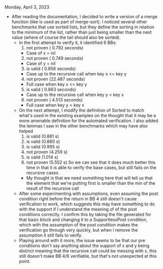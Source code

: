 Monday, April 3, 2023
* After reading the documentation, I decided to write a version of a merge
  function (like is used as part of merge-sort). I noticed several other
  benchmarks that use sorted lists, but they define the sorting in relation to
  the minimum of the list, rather than just being smaller than the next value
  (where of course the tail should also be sorted).
  - In the first attempt to verify it, it identified 6 BBs:
    1. not proven ( 0.792 seconds)
      + Case of x = nil
    2. not proven ( 0.749 seconds)
      + Case of y = nil
    3. is valid   ( 0.856 seconds)
      + Case up to the recursive call when key x <= key y
    4. not proven (22.487 seconds)
      + Full case when key x <= key y
    5. is valid   ( 0.863 seconds)
      + Case up to the recursive call when key y < key x
    6. not proven ( 4.513 seconds)
      + Full case when key y < key x
  - On the next attempt, I modify the definition of Sorted to match what's used
    in the existing examples on the thought that it may be a more amenable
    definition for the automated verification. I also added the lemmas I saw in
    the other benchmarks which may have also helped
    1. is valid   (0.881 s)
    2. is valid   (0.880 s)
    3. is valid   (0.995 s)
    4. not proven (4.259 s)
    5. is valid   (1.014 s)
    6. not proven (5.552 s)
    So we can see that it does much better this time in that it is able to
    verify the base cases, but still fails on the recursive cases.
    + My thought is that we need something here that will tell us that the
      element that we're putting first is smaller than the min of the result of
      the recursive call
  - After some experimenting with assumptions, even assuming the post condition
    right before the return in BB 4 still doesn't cause verification to work,
    which suggests this may have something to do with the support if I
    understand the meaning of of the post conditions correctly. I confirm this
    by taking the file generated for that basic block and changing it to a
    SupportlessPost condition, which with the assumption of the post condition
    makes the verification go through very quickly, but when I remove the
    assumption it still fails to verify.
  - Playing around with it more, the issue seems to be that our pre conditions
    don't say anything about the support of x and y being distinct meaning that
    the recursive call could be messing with x, this still doesn't make BB 4/6
    verifiable, but that's not unexpected at this point.
